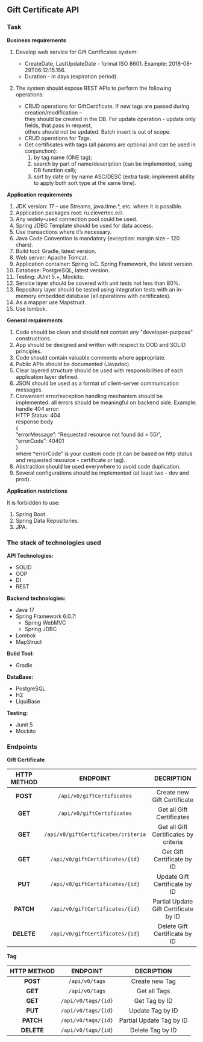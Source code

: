 ## **Gift Certificate API**

### **Task**

**Business requirements**

1. Develop web service for Gift Certificates system:
   - CreateDate, LastUpdateDate - format ISO 8601. Example: 2018-08-29T06:12:15.156.
   - Duration - in days (expiration period).

2. The system should expose REST APIs to perform the following operations:
   - CRUD operations for GiftCertificate. If new tags are passed during creation/modification –  
     they should be created in the DB. For update operation - update only fields, that pass in request,  
     others should not be updated. Batch insert is out of scope.
   - CRUD operations for Tags.
   - Get certificates with tags (all params are optional and can be used in conjunction):
     1. by tag name (ONE tag);
     2. search by part of name/description (can be implemented, using DB function call);
     3. sort by date or by name ASC/DESC (extra task: implement ability to apply both sort type at the same time).

**Application requirements**

1. JDK version: 17 – use Streams, java.time.*, etc. where it is possible.
2. Application packages root: ru.clevertec.ecl.
3. Any widely-used connection pool could be used.
4. Spring JDBC Template should be used for data access.
5. Use transactions where it’s necessary.
6. Java Code Convention is mandatory (exception: margin size – 120 chars).
7. Build tool: Gradle, latest version.
8. Web server: Apache Tomcat.
9. Application container: Spring IoC. Spring Framework, the latest version.
10. Database: PostgreSQL, latest version.
11. Testing: JUnit 5.+, Mockito.
12. Service layer should be covered with unit tests not less than 80%.
13. Repository layer should be tested using integration tests with an in-memory embedded database (all operations with certificates).
14. As a mapper use Mapstruct.
15. Use lombok.

**General requirements**

1. Code should be clean and should not contain any "developer-purpose" constructions.
2. App should be designed and written with respect to OOD and SOLID principles.
3. Code should contain valuable comments where appropriate.
4. Public APIs should be documented (Javadoc).
5. Clear layered structure should be used with responsibilities of each application layer defined.
6. JSON should be used as a format of client-server communication messages.
7. Convenient error/exception handling mechanism should be implemented: all errors should be meaningful on backend side. Example: handle 404 error:  
HTTP Status: 404  
response body  
{  
“errorMessage”: “Requested resource not found (id = 55)”,  
“errorCode”: 40401  
}  
where *errorCode” is your custom code (it can be based on http status and requested resource - certificate or tag).
8. Abstraction should be used everywhere to avoid code duplication.
9. Several configurations should be implemented (at least two - dev and prod).

**Application restrictions**

It is forbidden to use:
1. Spring Boot.
2. Spring Data Repositories.
3. JPA.


### **The stack of technologies used**

**API Technologies:**
- SOLID
- OOP
- DI
- REST

**Backend technologies:**
- Java 17
- Spring Framework 6.0.7:
  - Spring WebMVC
  - Spring JDBC
- Lombok
- MapStruct

**Build Tool:**
- Gradle

**DataBase:**
- PostgreSQL
- H2
- LiquiBase

**Testing:**
- Junit 5
- Mockito

### **Endpoints**

**Gift Certificate**

| **HTTP METHOD** |            **ENDPOINT**             |            **DECRIPTION**             |
|:---------------:|:-----------------------------------:|:-------------------------------------:|
|    **POST**     |     `/api/v0/giftCertificates`      |      Create new Gift Certificate      |
|     **GET**     |     `/api/v0/giftCertificates`      |       Get all Gift Certificates       |
|     **GET**     | `/api/v0/giftCertificates/criteria` | Get all Gift Certificates by criteria |
|     **GET**     |   `/api/v0/giftCertificates/{id}`   |      Get Gift Certificate by ID       |
|     **PUT**     |   `/api/v0/giftCertificates/{id}`   |     Update Gift Certificate by ID     |
|    **PATCH**    |   `/api/v0/giftCertificates/{id}`   | Partial Update Gift Certificate by ID |
|   **DELETE**    |   `/api/v0/giftCertificates/{id}`   |     Delete Gift Certificate by ID     |

**Tag**

| **HTTP METHOD** |    **ENDPOINT**     |      **DECRIPTION**      |
|:---------------:|:-------------------:|:------------------------:|
|    **POST**     |   `/api/v0/tags`    |      Create new Tag      |
|     **GET**     |   `/api/v0/tags`    |       Get all Tags       |
|     **GET**     | `/api/v0/tags/{id}` |      Get Tag by ID       |
|     **PUT**     | `/api/v0/tags/{id}` |     Update Tag by ID     |
|    **PATCH**    | `/api/v0/tags/{id}` | Partial Update Tag by ID |
|   **DELETE**    | `/api/v0/tags/{id}` |     Delete Tag by ID     |
